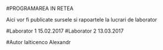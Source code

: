 #PROGRAMAREA IN RETEA

Aici vor fi publicate sursele si rapoartele la lucrari de laborator

#Laborator 1
15.02.2017
#Laborator 2
13.03.2017

#Autor 
Ialticenco Alexandr
